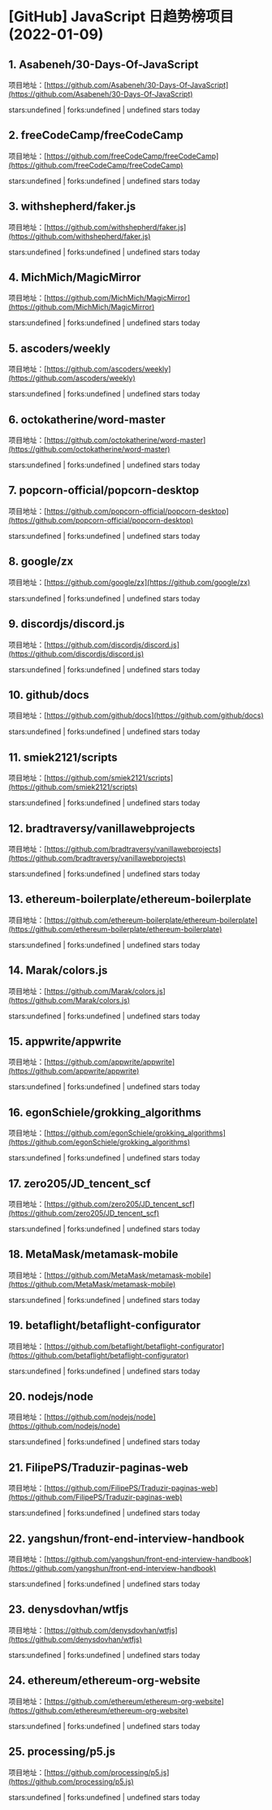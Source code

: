 # [GitHub] JavaScript 日趋势榜项目(2022-01-09)

## 1. Asabeneh/30-Days-Of-JavaScript 

项目地址：[https://github.com/Asabeneh/30-Days-Of-JavaScript](https://github.com/Asabeneh/30-Days-Of-JavaScript)

stars:undefined | forks:undefined | undefined stars today 



## 2. freeCodeCamp/freeCodeCamp 

项目地址：[https://github.com/freeCodeCamp/freeCodeCamp](https://github.com/freeCodeCamp/freeCodeCamp)

stars:undefined | forks:undefined | undefined stars today 



## 3. withshepherd/faker.js 

项目地址：[https://github.com/withshepherd/faker.js](https://github.com/withshepherd/faker.js)

stars:undefined | forks:undefined | undefined stars today 



## 4. MichMich/MagicMirror 

项目地址：[https://github.com/MichMich/MagicMirror](https://github.com/MichMich/MagicMirror)

stars:undefined | forks:undefined | undefined stars today 



## 5. ascoders/weekly 

项目地址：[https://github.com/ascoders/weekly](https://github.com/ascoders/weekly)

stars:undefined | forks:undefined | undefined stars today 



## 6. octokatherine/word-master 

项目地址：[https://github.com/octokatherine/word-master](https://github.com/octokatherine/word-master)

stars:undefined | forks:undefined | undefined stars today 



## 7. popcorn-official/popcorn-desktop 

项目地址：[https://github.com/popcorn-official/popcorn-desktop](https://github.com/popcorn-official/popcorn-desktop)

stars:undefined | forks:undefined | undefined stars today 



## 8. google/zx 

项目地址：[https://github.com/google/zx](https://github.com/google/zx)

stars:undefined | forks:undefined | undefined stars today 



## 9. discordjs/discord.js 

项目地址：[https://github.com/discordjs/discord.js](https://github.com/discordjs/discord.js)

stars:undefined | forks:undefined | undefined stars today 



## 10. github/docs 

项目地址：[https://github.com/github/docs](https://github.com/github/docs)

stars:undefined | forks:undefined | undefined stars today 



## 11. smiek2121/scripts 

项目地址：[https://github.com/smiek2121/scripts](https://github.com/smiek2121/scripts)

stars:undefined | forks:undefined | undefined stars today 



## 12. bradtraversy/vanillawebprojects 

项目地址：[https://github.com/bradtraversy/vanillawebprojects](https://github.com/bradtraversy/vanillawebprojects)

stars:undefined | forks:undefined | undefined stars today 



## 13. ethereum-boilerplate/ethereum-boilerplate 

项目地址：[https://github.com/ethereum-boilerplate/ethereum-boilerplate](https://github.com/ethereum-boilerplate/ethereum-boilerplate)

stars:undefined | forks:undefined | undefined stars today 



## 14. Marak/colors.js 

项目地址：[https://github.com/Marak/colors.js](https://github.com/Marak/colors.js)

stars:undefined | forks:undefined | undefined stars today 



## 15. appwrite/appwrite 

项目地址：[https://github.com/appwrite/appwrite](https://github.com/appwrite/appwrite)

stars:undefined | forks:undefined | undefined stars today 



## 16. egonSchiele/grokking_algorithms 

项目地址：[https://github.com/egonSchiele/grokking_algorithms](https://github.com/egonSchiele/grokking_algorithms)

stars:undefined | forks:undefined | undefined stars today 



## 17. zero205/JD_tencent_scf 

项目地址：[https://github.com/zero205/JD_tencent_scf](https://github.com/zero205/JD_tencent_scf)

stars:undefined | forks:undefined | undefined stars today 



## 18. MetaMask/metamask-mobile 

项目地址：[https://github.com/MetaMask/metamask-mobile](https://github.com/MetaMask/metamask-mobile)

stars:undefined | forks:undefined | undefined stars today 



## 19. betaflight/betaflight-configurator 

项目地址：[https://github.com/betaflight/betaflight-configurator](https://github.com/betaflight/betaflight-configurator)

stars:undefined | forks:undefined | undefined stars today 



## 20. nodejs/node 

项目地址：[https://github.com/nodejs/node](https://github.com/nodejs/node)

stars:undefined | forks:undefined | undefined stars today 



## 21. FilipePS/Traduzir-paginas-web 

项目地址：[https://github.com/FilipePS/Traduzir-paginas-web](https://github.com/FilipePS/Traduzir-paginas-web)

stars:undefined | forks:undefined | undefined stars today 



## 22. yangshun/front-end-interview-handbook 

项目地址：[https://github.com/yangshun/front-end-interview-handbook](https://github.com/yangshun/front-end-interview-handbook)

stars:undefined | forks:undefined | undefined stars today 



## 23. denysdovhan/wtfjs 

项目地址：[https://github.com/denysdovhan/wtfjs](https://github.com/denysdovhan/wtfjs)

stars:undefined | forks:undefined | undefined stars today 



## 24. ethereum/ethereum-org-website 

项目地址：[https://github.com/ethereum/ethereum-org-website](https://github.com/ethereum/ethereum-org-website)

stars:undefined | forks:undefined | undefined stars today 



## 25. processing/p5.js 

项目地址：[https://github.com/processing/p5.js](https://github.com/processing/p5.js)

stars:undefined | forks:undefined | undefined stars today 



